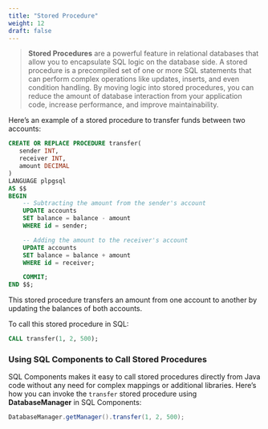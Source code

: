 ```yaml
---
title: "Stored Procedure"
weight: 12
draft: false
---
```


> **Stored Procedures** are a powerful feature in relational databases that allow you to encapsulate SQL logic on the database side. A stored procedure is a precompiled set of one or more SQL statements that can perform complex operations like updates, inserts, and even condition handling. By moving logic into stored procedures, you can reduce the amount of database interaction from your application code, increase performance, and improve maintainability.

Here’s an example of a stored procedure to transfer funds between two accounts:

```sql
CREATE OR REPLACE PROCEDURE transfer(
   sender INT,
   receiver INT,
   amount DECIMAL
)
LANGUAGE plpgsql
AS $$
BEGIN
    -- Subtracting the amount from the sender's account
    UPDATE accounts
    SET balance = balance - amount
    WHERE id = sender;

    -- Adding the amount to the receiver's account
    UPDATE accounts
    SET balance = balance + amount
    WHERE id = receiver;

    COMMIT;
END $$;
```

This stored procedure transfers an amount from one account to another by updating the balances of both accounts.

To call this stored procedure in SQL:

```sql
CALL transfer(1, 2, 500);
```

### Using SQL Components to Call Stored Procedures

SQL Components makes it easy to call stored procedures directly from Java code without any need for complex mappings or additional libraries. Here’s how you can invoke the `transfer` stored procedure using **DatabaseManager** in SQL Components:

```java
DatabaseManager.getManager().transfer(1, 2, 500);
```